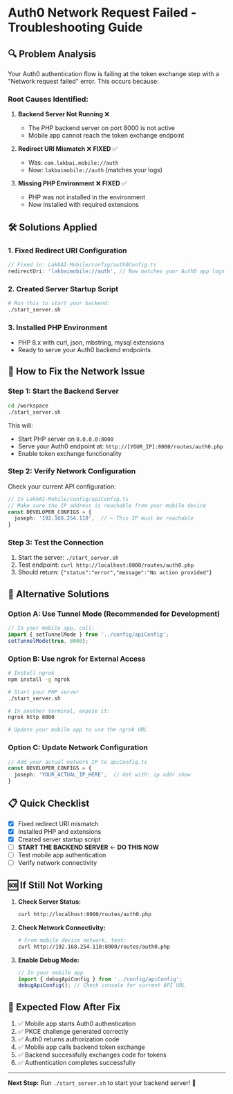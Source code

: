 # Auth0 Network Request Failed - Troubleshooting Guide

## 🔍 Problem Analysis

Your Auth0 authentication flow is failing at the token exchange step with a "Network request failed" error. This occurs because:

### Root Causes Identified:

1. **Backend Server Not Running** ❌
   - The PHP backend server on port 8000 is not active
   - Mobile app cannot reach the token exchange endpoint

2. **Redirect URI Mismatch** ❌ **FIXED** ✅
   - Was: `com.lakbai.mobile://auth`
   - Now: `lakbaimobile://auth` (matches your logs)

3. **Missing PHP Environment** ❌ **FIXED** ✅
   - PHP was not installed in the environment
   - Now installed with required extensions

## 🛠️ Solutions Applied

### 1. Fixed Redirect URI Configuration
```typescript
// Fixed in: LakbAI-Mobile/config/auth0Config.ts
redirectUri: 'lakbaimobile://auth', // Now matches your Auth0 app logs
```

### 2. Created Server Startup Script
```bash
# Run this to start your backend:
./start_server.sh
```

### 3. Installed PHP Environment
- PHP 8.x with curl, json, mbstring, mysql extensions
- Ready to serve your Auth0 backend endpoints

## 🚀 How to Fix the Network Issue

### Step 1: Start the Backend Server
```bash
cd /workspace
./start_server.sh
```

This will:
- Start PHP server on `0.0.0.0:8000`
- Serve your Auth0 endpoint at: `http://[YOUR_IP]:8000/routes/auth0.php`
- Enable token exchange functionality

### Step 2: Verify Network Configuration

Check your current API configuration:
```typescript
// In LakbAI-Mobile/config/apiConfig.ts
// Make sure the IP address is reachable from your mobile device
const DEVELOPER_CONFIGS = {
  joseph: '192.168.254.110',  // ← This IP must be reachable
}
```

### Step 3: Test the Connection

1. Start the server: `./start_server.sh`
2. Test endpoint: `curl http://localhost:8000/routes/auth0.php`
3. Should return: `{"status":"error","message":"No action provided"}`

## 🔧 Alternative Solutions

### Option A: Use Tunnel Mode (Recommended for Development)
```typescript
// In your mobile app, call:
import { setTunnelMode } from '../config/apiConfig';
setTunnelMode(true, 8000);
```

### Option B: Use ngrok for External Access
```bash
# Install ngrok
npm install -g ngrok

# Start your PHP server
./start_server.sh

# In another terminal, expose it:
ngrok http 8000

# Update your mobile app to use the ngrok URL
```

### Option C: Update Network Configuration
```typescript
// Add your actual network IP to apiConfig.ts
const DEVELOPER_CONFIGS = {
  joseph: 'YOUR_ACTUAL_IP_HERE',  // Get with: ip addr show
}
```

## 📋 Quick Checklist

- [x] Fixed redirect URI mismatch
- [x] Installed PHP and extensions
- [x] Created server startup script
- [ ] **START THE BACKEND SERVER** ← **DO THIS NOW**
- [ ] Test mobile app authentication
- [ ] Verify network connectivity

## 🆘 If Still Not Working

1. **Check Server Status:**
   ```bash
   curl http://localhost:8000/routes/auth0.php
   ```

2. **Check Network Connectivity:**
   ```bash
   # From mobile device network, test:
   curl http://192.168.254.110:8000/routes/auth0.php
   ```

3. **Enable Debug Mode:**
   ```typescript
   // In your mobile app
   import { debugApiConfig } from '../config/apiConfig';
   debugApiConfig(); // Check console for current API URL
   ```

## 🎯 Expected Flow After Fix

1. ✅ Mobile app starts Auth0 authentication
2. ✅ PKCE challenge generated correctly
3. ✅ Auth0 returns authorization code
4. ✅ Mobile app calls backend token exchange
5. ✅ Backend successfully exchanges code for tokens
6. ✅ Authentication completes successfully

---

**Next Step:** Run `./start_server.sh` to start your backend server! 🚀
